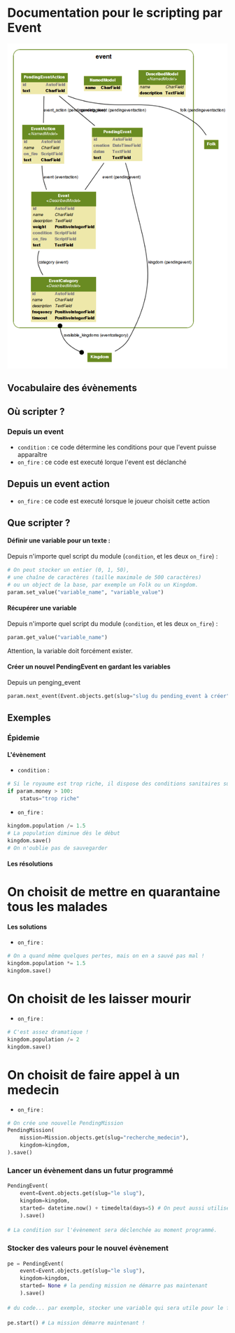 Documentation pour le scripting par Event
=======================
![Event models](https://github.com/Neamar/kingdoms/blob/master/event/models.png?raw=true)

Vocabulaire des évènements
------------------------

Où scripter ?
-------------
### Depuis un event
* `condition` : ce code détermine les conditions pour que l'event puisse apparaître
* `on_fire` : ce code est executé lorque l'event est déclanché

## Depuis un event action
* `on_fire` : ce code est executé lorsque le joueur choisit cette action

Que scripter ?
---------------
#### Définir une variable pour un texte :
Depuis n'importe quel script du module (`condition`, et les deux `on_fire`) :
```python
# On peut stocker un entier (0, 1, 50),
# une chaîne de caractères (taille maximale de 500 caractères)
# ou un object de la base, par exemple un Folk ou un Kingdom.
param.set_value("variable_name", "variable_value")
```

#### Récupérer une variable
Depuis n'importe quel script du module (`condition`, et les deux `on_fire`) :
```python
param.get_value("variable_name")
```
Attention, la variable doit forcément exister.


#### Créer un nouvel PendingEvent en gardant les variables
Depuis un penging_event
```python
param.next_event(Event.objects.get(slug="slug du pending_event à créer")).start()
```

Exemples
-------------
### Épidemie
#### L'évènement
* `condition` :

```python
# Si le royaume est trop riche, il dispose des conditions sanitaires suffisantes pour en être exempté.
if param.money > 100:
	status="trop riche"
```

* `on_fire` :

```python
kingdom.population /= 1.5
# La population diminue dès le début
kingdom.save()
# On n'oublie pas de sauvegarder
```


#### Les résolutions
# On choisit de mettre en quarantaine tous les malades

#### Les solutions
* `on_fire` :

```python
# On a quand même quelques pertes, mais on en a sauvé pas mal !
kingdom.population *= 1.5
kingdom.save()
```

# On choisit de les laisser mourir
* `on_fire` :

```python
# C'est assez dramatique !
kingdom.population /= 2
kingdom.save()
```

# On choisit de faire appel à un medecin
* `on_fire` : 

```python
# On crée une nouvelle PendingMission
PendingMission(
	mission=Mission.objects.get(slug="recherche_medecin"),
	kingdom=kingdom,
).save()
```

### Lancer un évènement dans un futur programmé
```python
PendingEvent(
	event=Event.objects.get(slug="le slug"),
	kingdom=kingdom,
	started= datetime.now() + timedelta(days=5) # On peut aussi utiliser hours, minutes, months
	).save()

# La condition sur l'évènement sera déclenchée au moment programmé.
```

### Stocker des valeurs pour le nouvel évènement
```python
pe = PendingEvent(
	event=Event.objects.get(slug="le slug"),
	kingdom=kingdom,
	started= None # la pending mission ne démarre pas maintenant
	).save()

# du code... par exemple, stocker une variable qui sera utile pour le futur évènement.

pe.start() # La mission démarre maintenant !
```
